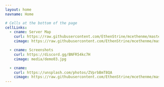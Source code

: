 ```yaml
---
layout: home
navname: Home

# Cells at the bottom of the page
cellLinks:
  - cname: Server Map
    curl: https://raw.githubusercontent.com/EthenStrine/mcethenme/master/docs/media/greenskull%20map.png
    cimage: https://raw.githubusercontent.com/EthenStrine/mcethenme/master/docs/media/greenskull%20map.png

  - cname: Screenshots
    curl: https://discord.gg/BNFR54kc7H
    cimage: media/demo03.jpg

  - cname:  
    curl: https://unsplash.com/photos/ZVprbBmT8QA
    cimage: https://raw.githubusercontent.com/EthenStrine/mcethenme/master/docs/media/Kofi.png
---
```

